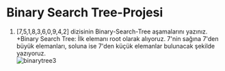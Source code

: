 # Binary Search Tree-Projesi  
1. [7,5,1,8,3,6,0,9,4,2] dizisinin Binary-Search-Tree aşamalarını yazınız.  
+Binary Search Tree: İlk elemanı root olarak alıyoruz. 7'nin sağına 7'den büyük elemanları, soluna ise 7'den küçük elemanlar bulunacak şekilde yazıyoruz.  
![binarytree3](https://user-images.githubusercontent.com/86481287/151703202-9b0f5875-fe8a-472d-b436-b5709980b746.jpeg)
